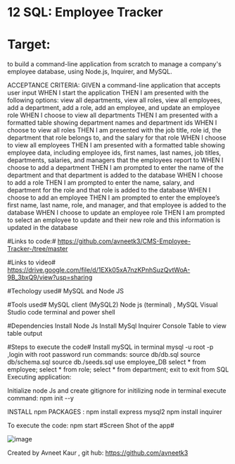 # 12 SQL: Employee Tracker

# Target:
 to build a command-line application from scratch to manage a company's employee database, using Node.js, Inquirer, and MySQL.

ACCEPTANCE CRITERIA:
GIVEN a command-line application that accepts user input
WHEN I start the application
THEN I am presented with the following options: view all departments, view all roles, view all employees, add a department, add a role, add an employee, and update an employee role
WHEN I choose to view all departments
THEN I am presented with a formatted table showing department names and department ids
WHEN I choose to view all roles
THEN I am presented with the job title, role id, the department that role belongs to, and the salary for that role
WHEN I choose to view all employees
THEN I am presented with a formatted table showing employee data, including employee ids, first names, last names, job titles, departments, salaries, and managers that the employees report to
WHEN I choose to add a department
THEN I am prompted to enter the name of the department and that department is added to the database
WHEN I choose to add a role
THEN I am prompted to enter the name, salary, and department for the role and that role is added to the database
WHEN I choose to add an employee
THEN I am prompted to enter the employee’s first name, last name, role, and manager, and that employee is added to the database
WHEN I choose to update an employee role
THEN I am prompted to select an employee to update and their new role and this information is updated in the database

#Links to code:#
https://github.com/avneetk3/CMS-Employee-Tracker-/tree/master

#Links to video#
https://drive.google.com/file/d/1EXk05xA7nzKPnhSuzQvtWoA-9B_3bxQ9/view?usp=sharing

#Techology used#
MySQL and Node JS 

#Tools used#
MySQL client (MySQL2)
Node js (terminal) , MySQL
Visual Studio code terminal and power shell

#Dependencies
Install Node Js 
Install MySql
Inquirer
Console Table to view table output

#Steps to execute the code#
Install mySQL
in terminal mysql -u root -p ,login with root password
run commands: source db/db.sql
source db/schema.sql
source db./seeds.sql
 use employee_DB
 select * from employee;
 select * from role;
 select * from department;
 exit 
 to exit from SQL
 Executing application: 

 Initialize node Js and create gitignore
 for initilizing node in terminal execute command:
 npm init --y
  
INSTALL npm PACKAGES :
npm install express mysql2
npm install inquirer

To execute the code: npm start
#Screen Shot of the app#

![image](https://user-images.githubusercontent.com/92407474/149709889-54597423-6b4a-48cd-afde-86ce20003539.png)


Created by Avneet Kaur , git hub: https://github.com/avneetk3
 
